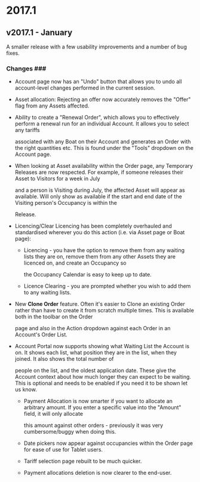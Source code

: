 # 2017.1

## v2017.1 - January

A smaller release with a few usability improvements and a number of bug fixes.

### Changes \#\#\#

* Account page now has an "Undo" button that allows you to undo all account-level changes performed in the current session.
* Asset allocation:  Rejecting an offer now accurately removes the "Offer" flag from any Assets affected.
* Ability to create a "Renewal Order", which allows you to effectively perform a renewal run for an individual Account.  It allows you to select any tariffs

  associated with any Boat on their Account and generates an Order with the right quantities etc.  This is found under the "Tools" dropdown on the Account page.

* When looking at Asset availability within the Order page, any Temporary Releases are now respected.  For example, if someone releases their Asset to Visitors for a week in July

  and a person is Visiting during July, the affected Asset will appear as available.  Will only show as available if the start and end date of the Visiting person's Occupancy is within the 

  Release.

* Licencing/Clear Licencing has been completely overhauled and standardised wherever you do this action \(i.e. via Asset page or Boat page\):
  * Licencing - you have the option to remove them from any waiting lists they are on, remove them from any other Assets they are licenced on, and create an Occupancy so 

    the Occupancy Calendar is easy to keep up to date.

  * Licence Clearing - you are prompted whether you wish to add them to any waiting lists.
* New **Clone Order** feature.  Often it's easier to Clone an existing Order rather than have to create it from scratch multiple times.  This is available both in the toolbar on the Order 

  page and also in the Action dropdown against each Order in an Account's Order List.

* Account Portal now supports showing what Waiting List the Account is on.  It shows each list, what position they are in the list, when they joined.  It also shows the total number of 

  people on the list, and the oldest application date.  These give the Account context about how much longer they can expect to be waiting.  This is optional and needs to be enabled if you need it to be shown let us know.

  * Payment Allocation is now smarter if you want to allocate an arbitrary amount.  If you enter a specific value into the "Amount" field, it will only allocate

    this amount against other orders - previously it was very cumbersome/buggy when doing this.

  * Date pickers now appear against occupancies within the Order page for ease of use for Tablet users.
  * Tariff selection page rebuilt to be much quicker.
  * Payment allocations deletion is now clearer to the end-user.

